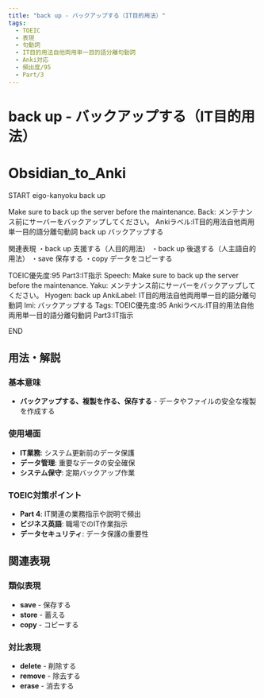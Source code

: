 ```yaml
---
title: "back up - バックアップする（IT目的用法）"
tags:
  - TOEIC
  - 表現
  - 句動詞
  - IT目的用法自他両用単一目的語分離句動詞
  - Anki対応
  - 頻出度/95
  - Part/3
---
```


# back up - バックアップする（IT目的用法）

# Obsidian_to_Anki
START
eigo-kanyoku
back up

Make sure to back up the server before the maintenance.
Back: 
メンテナンス前にサーバーをバックアップしてください。
Ankiラベル:IT目的用法自他両用単一目的語分離句動詞
back up
バックアップする

関連表現
・back up 支援する（人目的用法）
・back up 後退する（人主語自的用法）
・save 保存する
・copy データをコピーする

TOEIC優先度:95
Part3:IT指示
Speech: Make sure to back up the server before the maintenance.
Yaku: メンテナンス前にサーバーをバックアップしてください。
Hyogen: back up
AnkiLabel: IT目的用法自他両用単一目的語分離句動詞
Imi: バックアップする
Tags: TOEIC優先度:95 Ankiラベル:IT目的用法自他両用単一目的語分離句動詞 Part3:IT指示
<!--ID: 1752926150292-->
END

## 用法・解説

### 基本意味
- **バックアップする、複製を作る、保存する** - データやファイルの安全な複製を作成する

### 使用場面
- **IT業務**: システム更新前のデータ保護
- **データ管理**: 重要なデータの安全確保
- **システム保守**: 定期バックアップ作業

### TOEIC対策ポイント
- **Part 4**: IT関連の業務指示や説明で頻出
- **ビジネス英語**: 職場でのIT作業指示
- **データセキュリティ**: データ保護の重要性

## 関連表現

### 類似表現
- **save** - 保存する
- **store** - 蓄える
- **copy** - コピーする

### 対比表現
- **delete** - 削除する
- **remove** - 除去する
- **erase** - 消去する
